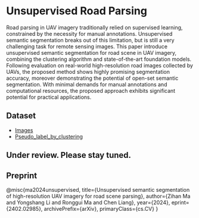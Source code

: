 # Unsupervised Road Parsing
Road parsing in UAV imagery traditionally relied on supervised learning, constrained by the necessity for manual annotations. Unsupervised semantic segmentation breaks out of this limitation, but is still a very challenging task for remote sensing images. This paper introduce unsupervised semantic segmentation for road scene in UAV imagery, combining the clustering algorithm and state-of-the-art foundation models. Following evaluation on real-world high-resolution road images collected by UAVs, the proposed method shows highly promising segmentation accuracy, moreover demonstrating the potential of open-set semantic segmentation. With minimal demands for manual annotations and computational resources, the proposed approach exhibits significant potential for practical applications.


## Dataset
* [Images](https://chdeducn-my.sharepoint.com/:u:/g/personal/2018024008_chd_edu_cn/EbJFezmdsL1Dt9DraDJtpusB-rNgdeyzx8FBRpIrCvYKhA?e=p64byd)
* [Pseudo_label_by_clustering](https://chdeducn-my.sharepoint.com/:u:/g/personal/2018024008_chd_edu_cn/EcyYtTCmtbBImydwgRz6LbgBwea3NeKtJWoItHHN-O85-Q?e=lSBSsx)

## Under review. Please stay tuned.

## Preprint
@misc{ma2024unsupervised,
      title={Unsupervised semantic segmentation of high-resolution UAV imagery for road scene parsing}, 
      author={Zihan Ma and Yongshang Li and Ronggui Ma and Chen Liang},
      year={2024},
      eprint={2402.02985},
      archivePrefix={arXiv},
      primaryClass={cs.CV}
}
